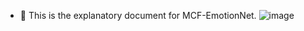 - 👋 This is the explanatory document for MCF-EmotionNet.
![image](https://github.com/tianqifan/MCF-EmotionNet/assets/101801525/f6972644-024f-485c-921b-d8f82a8855af)

